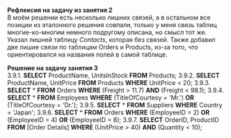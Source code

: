 **Рефлексия на задачу из занятия 2**</br>
В моём решении есть несколько лишних связей, а в остальном все позиции из эталонного решения совпали, только у меня связь таблиц многие-ко-многим немного подругому описана, но смысл тот же. Указал лишней таблицу *Contacts*, которая без связей. Также добавил две лишие связи по таблицам Orders и Products, из-за того, что ориентировался на названия полей в самой таблице.


**Решение на задачу занятия 3**</br>
3.9.1. **SELECT** ProductName, UnitsInStock **FROM** Products;
3.9.2. **SELECT** ProductName, UnitPrice **FROM** Products **WHERE** UnitPrice < 20;
3.9.3. **SELECT** * **FROM** Orders **WHERE** (Freight > 11.7) **AND** (Freight < 98.1);
3.9.4. **SELECT** * **FROM** Employees **WHERE** (TitleOfCourtesy = 'Mr.') **OR** (TitleOfCourtesy = 'Dr.');
3.9.5. **SELECT** * **FROM** Suppliers **WHERE** Country = 'Japan';
3.9.6. **SELECT** * **FROM** Orders **WHERE** (EmployeeID = 2) **OR** (EmployeeID = 4) **OR** (EmployeeID = 8);
3.9.7. **SELECT** OrderID, ProductID **FROM** \[Order Details\] **WHERE** (UnitPrice > 40) **AND** (Quantity < 10);
